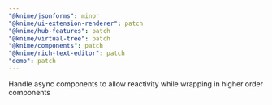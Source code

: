 ```yaml
---
"@knime/jsonforms": minor
"@knime/ui-extension-renderer": patch
"@knime/hub-features": patch
"@knime/virtual-tree": patch
"@knime/components": patch
"@knime/rich-text-editor": patch
"demo": patch
---
```


Handle async components to allow reactivity while wrapping in higher order components
